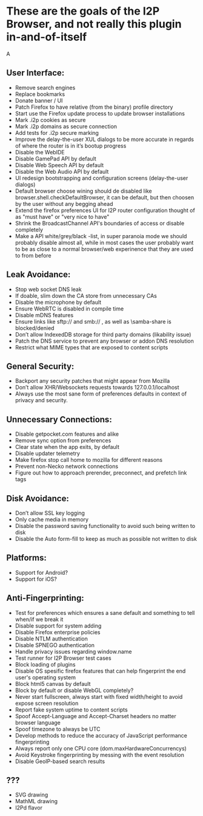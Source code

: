These are the goals of the I2P Browser, and not really this plugin in-and-of-itself
===================================================================================

A

User Interface:
---------------

 * Remove search engines
 * Replace bookmarks
 * Donate banner / UI
 * Patch Firefox to have relative (from the binary) profile directory
 * Start use the Firefox update process to update browser installations
 * Mark .i2p cookies as secure
 * Mark .i2p domains as secure connection
 * Add tests for .i2p secure marking
 * Improve the delay-the-user XUL dialogs to be more accurate in regards
  of where the router is in it’s bootup progress
 * Disable the WebIDE
 * Disable GamePad API by default
 * Disable Web Speech API by default
 * Disable the Web Audio API by default
 * UI redesign bootstrapping and configuration screens (delay-the-user dialogs)
 * Default browser choose wining should de disabled like
  browser.shell.checkDefaultBrowser, it can be default, but then
  choosen by the user without any begging ahead
 * Extend the firefox preferences UI for I2P router configuration thought
  of as "must have" or "very nice to have"
 * Shrink the BroadcastChannel API's boundaries of access or disable completely
 * Make a API white/grey/black -list, in super paranoia mode we should
  probably disable almost all, while in most cases the user probably want
  to be as close to a normal browser/web experinence that
  they are used to from before

Leak Avoidance:
---------------

 * Stop web socket DNS leak
 * If doable, slim down the CA store from unnecessary CAs
 * Disable the microphone by default
 * Ensure WebRTC is disabled in compile time
 * Disable mDNS features
 * Ensure links like sftp:// and smb:// ,
  as well as \\samba-share is blocked/denied
 * Don’t allow IndexedDB storage for third party domains (likability issue)
 * Patch the DNS service to prevent any browser or addon DNS resolution
 * Restrict what MIME types that are exposed to content scripts

General Security:
-----------------

 * Backport any security patches that might appear from Mozilla
 * Don’t allow XHR/Websockets requests towards 127.0.0.1/localhost
 * Always use the  most sane form of preferences defaults in context
  of privacy and security.

Unnecessary Connections:
------------------------

 * Disable getpocket.com features and alike
 * Remove sync option from preferences
 * Clear state when the app exits, by default
 * Disable updater telemetry
 * Make firefox stop call home to mozilla for different reasons
 * Prevent non-Necko network connections
 * Figure out how to approach prerender, preconnect, and prefetch link tags

Disk Avoidance:
---------------

 * Don’t allow SSL key logging
 * Only cache media in memory
 * Disable the password saving functionality to avoid such being written to disk
 * Disable the Auto form-fill to keep as much as possible not written to disk

Platforms:
----------

 * Support for Android?
 * Support for iOS?

Anti-Fingerprinting:
--------------------

 * Test for preferences which ensures a sane default and
  something to tell when/if we break it
 * Disable support for system adding
 * Disable Firefox enterprise policies
 * Disable NTLM authentication
 * Disable SPNEGO authentication
 * Handle privacy issues regarding window.name
 * Test runner for I2P Browser test cases
 * Block loading of plugins
 * Disable OS spesific firefox features that can help fingerprint
  the end user's operating system
 * Block html5 canvas by default
 * Block by default or disable WebGL completely?
 * Never start fullscreen, always start with fixed width/height to
  avoid expose screen resolution
 * Report fake system uptime to content scripts
 * Spoof Accept-Language and Accept-Charset headers no matter browser language
 * Spoof timezone to always be UTC
 * Develop methods to reduce the accuracy of JavaScript
  performance fingerprinting
 * Always report only one CPU core (dom.maxHardwareConcurrencys)
 * Avoid Keystroke fingerprinting by messing with the event resolution
 * Disable GeoIP-based search results

???
---

 * SVG drawing
 * MathML drawing
 * I2Pd flavor
